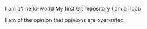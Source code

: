 I am a# hello-world
My first Git repository
I am a noob

I am of the opinion that opinions are over-rated
